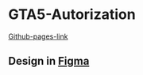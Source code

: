 # GTA5-Autorization

[Github-pages-link](https://evgenyleukhin.github.io/gta5-game-menu/)

## Design in [Figma](https://figma.com/)


